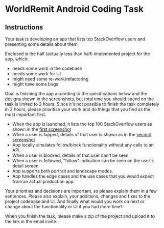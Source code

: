 # WorldRemit Android Coding Task

## Instructions

Your task is developing an app that lists top StackOverflow users and presenting some details about them.

Enclosed is the half (actually less than half) implemented project for the app, which:

- needs some work in the codebase
- needs some work for UI
- might need some re-work/refactoring
- might have some bugs

Goal is finishing the app according to the specifications below and the designs shown in the screenshots, 
but total time you should spend on the task is limited to 3 hours. Since it's not possible to finish the task completely in 3 hours,
please prioritise your work and do things that you find as the most important first.

- When the app is launched, it lists the top 100 StackOverflow users as shown in the [first screenshot](user_list.png)
- When a user is tapped, details of that user is shown as in the [second screenshot](user_details.png)
- App locally simulates follow/block functionality without any calls to an API.
- When a user is blocked, details of that user can't be seen.
- When a user is followed, "follow" indication can be seen on the user's detail screen.
- App supports both portrait and landscape modes.
- App handles the edge cases and the use cases that you would expect from an actual production app.

Your priorities and decisions are important, so please explain them in a few sentences.
Please also explain, your additions, changes and fixes to the project codebase and UI.
And finally what would you work on next or change about the functionality or UI if you had more time?

When you finish the task, please make a zip of the project and upload it to the link in the email invite.

